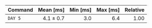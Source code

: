 | Command | Mean [ms] | Min [ms] | Max [ms] | Relative |
|:---|---:|---:|---:|---:|
| `DAY 5` | 4.1 ± 0.7 | 3.0 | 6.4 | 1.00 |
